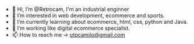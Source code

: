 - 👋 Hi, I’m @Retrocam, I'm an industrial enginner 
- 👀 I’m interested in web development, ecommerce and sports.
- 🌱 I’m currently learning about ecommerce, html, css, python and Java.
- 💞️ I’m working like digital ecommerce specialist. 
- 📫 How to reach me -> utpcamilo@gmail.com

<!---
Retrocam/Retrocam is a ✨ special ✨ repository because its `README.md` (this file) appears on your GitHub profile.
You can click the Preview link to take a look at your changes.
--->
